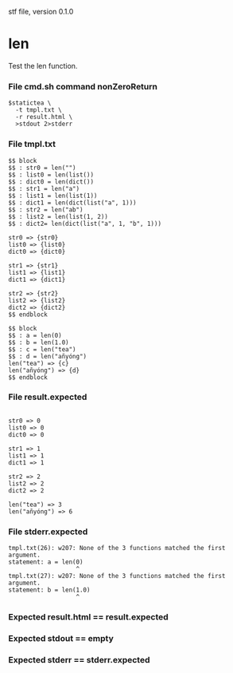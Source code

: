 stf file, version 0.1.0

# len

Test the len function.

### File cmd.sh command nonZeroReturn

~~~
$statictea \
  -t tmpl.txt \
  -r result.html \
  >stdout 2>stderr
~~~

### File tmpl.txt

~~~
$$ block
$$ : str0 = len("")
$$ : list0 = len(list())
$$ : dict0 = len(dict())
$$ : str1 = len("a")
$$ : list1 = len(list(1))
$$ : dict1 = len(dict(list("a", 1)))
$$ : str2 = len("ab")
$$ : list2 = len(list(1, 2))
$$ : dict2= len(dict(list("a", 1, "b", 1)))

str0 => {str0}
list0 => {list0}
dict0 => {dict0}

str1 => {str1}
list1 => {list1}
dict1 => {dict1}

str2 => {str2}
list2 => {list2}
dict2 => {dict2}
$$ endblock

$$ block
$$ : a = len(0)
$$ : b = len(1.0)
$$ : c = len("tea")
$$ : d = len("añyóng")
len("tea") => {c}
len("añyóng") => {d}
$$ endblock
~~~

### File result.expected

~~~

str0 => 0
list0 => 0
dict0 => 0

str1 => 1
list1 => 1
dict1 => 1

str2 => 2
list2 => 2
dict2 => 2

len("tea") => 3
len("añyóng") => 6
~~~

### File stderr.expected

~~~
tmpl.txt(26): w207: None of the 3 functions matched the first argument.
statement: a = len(0)
                   ^
tmpl.txt(27): w207: None of the 3 functions matched the first argument.
statement: b = len(1.0)
                   ^
~~~


### Expected result.html == result.expected
### Expected stdout == empty
### Expected stderr == stderr.expected
